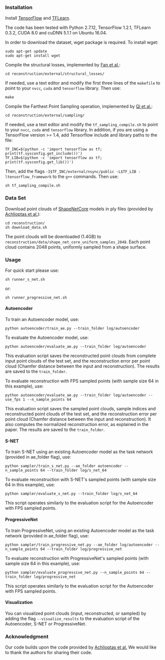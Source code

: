 ### Installation

Install <a href="https://www.tensorflow.org/get_started/os_setup" target="_blank">TensorFlow</a> and <a href="http://tflearn.org/installation" target="_blank">TFLearn</a>. 

The code has been tested with Python 2.7.12, TensorFlow 1.2.1, TFLearn 0.3.2, CUDA 8.0 and cuDNN 5.1.1 on Ubuntu 16.04.

In order to download the dataset, wget package is required. To install wget:
```
sudo apt-get update
sudo apt-get install wget
```

Compile the structural losses, implemented by [Fan et al.](https://github.com/fanhqme/PointSetGeneration):
```
cd reconstruction/external/structural_losses/
```

If needed, use a text editor and modify the first three lines of the `makefile` to point to your `nvcc`, `cuda` and `tensorflow` library. Then use:
```
make
```

Compile the Farthest Point Sampling operation, implemented by [Qi et al.](https://github.com/charlesq34/pointnet2):
```
cd reconstruction/external/sampling/
```

If needed, use a text editor and modify the `tf_sampling_compile.sh` to point to your `nvcc`, `cuda` and `tensorflow` library. In addition, if you are using a TensorFlow version >= 1.4, add Tensorflow include and library paths to the file:

    TF_INC=$(python -c 'import tensorflow as tf; print(tf.sysconfig.get_include())')
    TF_LIB=$(python -c 'import tensorflow as tf; print(tf.sysconfig.get_lib())') 

Then, add the flags `-I$TF_INC/external/nsync/public -L$TF_LIB -ltensorflow_framework` to the `g++` commands. Then use:

    sh tf_sampling_compile.sh

### Data Set
Download point clouds of <a href="https://www.shapenet.org/" target="_blank">ShapeNetCore</a> models in ply files (provided by <a href="https://github.com/optas/latent_3d_points" target="_blank">Achlioptas et al.</a>): 
```
cd reconstruction/
sh download_data.sh
```

The point clouds will be downloaded (1.4GB) to `reconstruction/data/shape_net_core_uniform_samples_2048`. Each point cloud contains 2048 points, uniformly sampled from a shape surface.

### Usage
For quick start please use:

    sh runner_s_net.sh
 
or:

    sh runner_progressive_net.sh

#### Autoencoder

To train an Autoencoder model, use:

    python autoencoder/train_ae.py --train_folder log/autoencoder

To evaluate the Autoencoder model, use:

    python autoencoder/evaluate_ae.py --train_folder log/autoencoder

This evaluation script saves the reconstructed point clouds from complete input point clouds of the test set, and the reconstruction error per point cloud (Chamfer distance between the input and reconstruction). The results are saved to the `train_folder`.

To evaluate reconstruction with FPS sampled points (with sample size 64 in this example), use:  

    python autoencoder/evaluate_ae.py --train_folder log/autoencoder --use_fps 1 --n_sample_points 64

This evaluation script saves the sampled point clouds, sample indices and reconstructed point clouds of the test set, and the reconstruction error per point cloud (Chamfer distance between the input and reconstruction). It also computes the normalized reconstruction error, as explained in the paper. The results are saved to the `train_folder`.

#### S-NET
To train S-NET using an existing Autoencoder model as the task network (provided in ae_folder flag), use:

    python sampler/train_s_net.py --ae_folder autoencoder --n_sample_points 64 --train_folder log/s_net_64

To evaluate reconstruction with S-NET's sampled points (with sample size 64 in this example), use:

    python sampler/evaluate_s_net.py --train_folder log/s_net_64

This script operates similarly to the evaluation script for the Autoencoder with FPS sampled points.

#### ProgressiveNet
To train ProgressiveNet, using an existing Autoencoder model as the task network (provided in ae_folder flag), use:

    python sampler/train_progressive_net.py --ae_folder log/autoencoder --n_sample_points 64 --train_folder log/progressive_net

To evaluate reconstruction with ProgressiveNet's sampled points (with sample size 64 in this example), use:

    python sampler/evaluate_progressive_net.py --n_sample_points 64 --train_folder log/progressive_net

This script operates similarly to the evaluation script for the Autoencoder with FPS sampled points.

#### Visualization
You can visualized point clouds (input, reconstructed, or sampled) by adding the flag `--visualize_results` to the evaluation script of the Autoencoder, S-NET or ProgressiveNet.

### Acknowledgment
Our code builds upon the code provided by <a href="https://github.com/optas/latent_3d_points" target="_blank">Achlioptas et al.</a> We would like to thank the authors for sharing their code.

